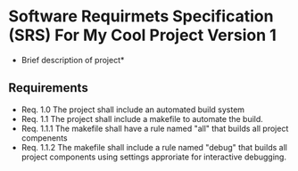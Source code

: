 # Software Requirmets Specification (SRS) For My Cool Project Version 1

* Brief description of project*

## Requirements

- Req. 1.0 The project shall include an automated build system
- Req. 1.1 The project shall include a makefile to automate the build.
- Req. 1.1.1 The makefile shall have a rule named "all" that builds all project compenents
- Req. 1.1.2 The makefile shall include a rule named "debug" that builds all project components using settings approriate for interactive debugging.
